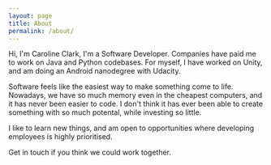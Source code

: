 ```yaml
---
layout: page
title: About
permalink: /about/
---
```


Hi, I'm Caroline Clark, I'm a Software Developer. Companies have paid me to work on Java and Python codebases. For myself, I have worked on Unity, and am doing an Android nanodegree with Udacity.

Software feels like the easiest way to make something come to life. Nowadays, we have so much memory even in the cheapest computers, and it has never been easier to code. I don't think it has ever been able to create something with so much potental, while investing so little.

I like to learn new things, and am open to opportunities where developing employees is highly prioritised.

Get in touch if you think we could work together.



